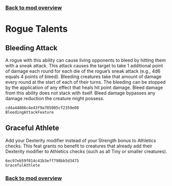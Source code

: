 ### [Back to mod overview](./README.md)

# Rogue Talents

## Bleeding Attack

A rogue with this ability can cause living opponents to bleed by hitting them with a sneak attack. This attack causes the target to take 1 additional point of damage each round for each die of the rogue’s sneak attack (e.g., 4d6 equals 4 points of bleed). Bleeding creatures take that amount of damage every round at the start of each of their turns. The bleeding can be stopped by the application of any effect that heals hit point damage. Bleed damage from this ability does not stack with itself. Bleed damage bypasses any damage reduction the creature might possess.

`cd4a44086c4e43f9a705005cf2359e08`  
`BleedingAttackFeature`  

## Graceful Athlete

Add your Dexterity modifier instead of your Strength bonus to Athletics checks. This feat grants no benefit to creatures that already add their Dexterity modifier to Athletics checks (such as all Tiny or smaller creatures).

`6ec97eb59f014c41b3eff798bb5d3475`  
`GracefulAthlete`  


### [Back to mod overview](./README.md)

